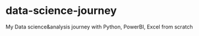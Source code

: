 # data-science-journey
My Data science&amp;analysis  journey with Python, PowerBI, Excel from scratch
